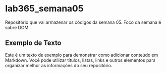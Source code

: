 # lab365_semana05
Repositório que vai armazenar os códigos da semana 05. Foco da semana é sobre DOM.


## Exemplo de Texto

Este é um texto de exemplo para demonstrar como adicionar conteúdo em Markdown. Você pode utilizar títulos, listas, links e outros elementos para organizar melhor as informações do seu repositório.